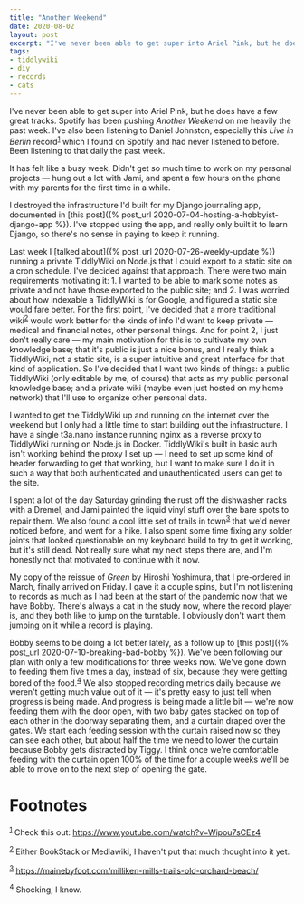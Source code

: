 ```yaml
---
title: "Another Weekend"
date: 2020-08-02
layout: post
excerpt: "I've never been able to get super into Ariel Pink, but he does have a few great tracks. Spotify has been pushing 'Another Weekend' on me heavily the past week. I've also been listening to Daniel Johnston, especially this 'Live in Berlin' record which I found on Spotify and had never listened to before. Been listening to that daily the past week."
tags: 
- tiddlywiki 
- diy 
- records 
- cats
---
```

I've never been able to get super into Ariel Pink, but he does have a few great tracks. Spotify has been pushing *Another Weekend* on me heavily the past week. I've also been listening to Daniel Johnston, especially this *Live in Berlin* record<sup><a id="fnr.1" class="footref" href="#fn.1">1</a></sup> which I found on Spotify and had never listened to before. Been listening to that daily the past week.

It has felt like a busy week. Didn't get so much time to work on my personal projects &#x2014; hung out a lot with Jami, and spent a few hours on the phone with my parents for the first time in a while.

I destroyed the infrastructure I'd built for my Django journaling app, documented in [this post]({% post_url 2020-07-04-hosting-a-hobbyist-django-app %}). I've stopped using the app, and really only built it to learn Django, so there's no sense in paying to keep it running.

Last week I [talked about]({% post_url 2020-07-26-weekly-update %}) running a private TiddlyWiki on Node.js that I could export to a static site on a cron schedule. I've decided against that approach. There were two main requirements motivating it: 1. I wanted to be able to mark some notes as private and not have those exported to the public site; and 2. I was worried about how indexable a TiddlyWiki is for Google, and figured a static site would fare better. For the first point, I've decided that a more traditional wiki<sup><a id="fnr.2" class="footref" href="#fn.2">2</a></sup> would work better for the kinds of info I'd want to keep private &#x2014; medical and financial notes, other personal things. And for point 2, I just don't really care &#x2014; my main motivation for this is to cultivate my own knowledge base; that it's public is just a nice bonus, and I really think a TiddlyWiki, not a static site, is a super intuitive and great interface for that kind of application. So I've decided that I want two kinds of things: a public TiddlyWiki (only editable by me, of course) that acts as my public personal knowledge base; and a private wiki (maybe even just hosted on my home network) that I'll use to organize other personal data.

I wanted to get the TiddlyWiki up and running on the internet over the weekend but I only had a little time to start building out the infrastructure.  I have a single t3a.nano instance running nginx as a reverse proxy to TiddlyWiki running on Node.js in Docker. TiddlyWiki's built in basic auth isn't working behind the proxy I set up &#x2014; I need to set up some kind of header forwarding to get that working, but I want to make sure I do it in such a way that both authenticated and unauthenticated users can get to the site.

I spent a lot of the day Saturday grinding the rust off the dishwasher racks with a Dremel, and Jami painted the liquid vinyl stuff over the bare spots to repair them. We also found a cool little set of trails in town<sup><a id="fnr.3" class="footref" href="#fn.3">3</a></sup> that we'd never noticed before, and went for a hike. I also spent some time fixing any solder joints that looked questionable on my keyboard build to try to get it working, but it's still dead. Not really sure what my next steps there are, and I'm honestly not that motivated to continue with it now.

My copy of the reissue of *Green* by Hiroshi Yoshimura, that I pre-ordered in March, finally arrived on Friday. I gave it a couple spins, but I'm not listening to records as much as I had been at the start of the pandemic now that we have Bobby. There's always a cat in the study now, where the record player is, and they both like to jump on the turntable. I obviously don't want them jumping on it while a record is playing.

Bobby seems to be doing a lot better lately, as a follow up to [this post]({% post_url 2020-07-10-breaking-bad-bobby %}). We've been following our plan with only a few modifications for three weeks now. We've gone down to feeding them five times a day, instead of six, because they were getting bored of the food.<sup><a id="fnr.4" class="footref" href="#fn.4">4</a></sup> We also stopped recording metrics daily because we weren't getting much value out of it &#x2014; it's pretty easy to just tell when progress is being made. And progress is being made a little bit &#x2014; we're now feeding them with the door open, with two baby gates stacked on top of each other in the doorway separating them, and a curtain draped over the gates. We start each feeding session with the curtain raised now so they can see each other, but about half the time we need to lower the curtain because Bobby gets distracted by Tiggy. I think once we're comfortable feeding with the curtain open 100% of the time for a couple weeks we'll be able to move on to the next step of opening the gate.

# Footnotes

<sup><a id="fn.1" href="#fnr.1">1</a></sup> Check this out: <https://www.youtube.com/watch?v=Wipou7sCEz4>

<sup><a id="fn.2" href="#fnr.2">2</a></sup> Either BookStack or Mediawiki, I haven't put that much thought into it yet.

<sup><a id="fn.3" href="#fnr.3">3</a></sup> <https://mainebyfoot.com/milliken-mills-trails-old-orchard-beach/>

<sup><a id="fn.4" href="#fnr.4">4</a></sup> Shocking, I know.
